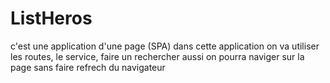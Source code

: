 # ListHeros
c'est une application d'une page (SPA)
dans cette application on va utiliser les routes, le service, faire un rechercher 
aussi on pourra naviger sur la page sans faire refrech du navigateur
